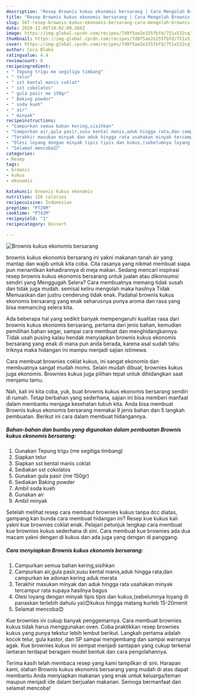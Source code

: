 ```yaml
---
description: "Resep Brownis kukus ekonomis bersarang | Cara Mengolah Brownis kukus ekonomis bersarang Yang Enak Banget"
title: "Resep Brownis kukus ekonomis bersarang | Cara Mengolah Brownis kukus ekonomis bersarang Yang Enak Banget"
slug: 567-resep-brownis-kukus-ekonomis-bersarang-cara-mengolah-brownis-kukus-ekonomis-bersarang-yang-enak-banget
date: 2020-12-05T10:02:09.266Z
image: https://img-global.cpcdn.com/recipes/7d0f5ae2e155fbfd/751x532cq70/brownis-kukus-ekonomis-bersarang-foto-resep-utama.jpg
thumbnail: https://img-global.cpcdn.com/recipes/7d0f5ae2e155fbfd/751x532cq70/brownis-kukus-ekonomis-bersarang-foto-resep-utama.jpg
cover: https://img-global.cpcdn.com/recipes/7d0f5ae2e155fbfd/751x532cq70/brownis-kukus-ekonomis-bersarang-foto-resep-utama.jpg
author: Cora Blake
ratingvalue: 4.4
reviewcount: 8
recipeingredient:
- " Tepung trigu me segitiga timbang"
- " telur"
- " sst kental manis coklat"
- " sst cokolatos"
- " gula pasir me 150gr"
- " Baking powder"
- " soda kueh"
- " air"
- " minyak"
recipeinstructions:
- "Campurkan semua bahan kering,sisihkan"
- "Campurkan air,gula pasir,susu kental manis,aduk hingga rata,dan campurkan ke adonan kering aduk merata"
- "Terakhir masukan minyak dan aduk hingga rata usahakan minyak tercampur rata supaya hasilnya bagus"
- "Olesi loyang dengan minyak tipis tipis dan kukus,(sebelumnya loyang di panaskan terlebih dahulu ya)😊kukus hingga matang kurleb 15-20menit"
- "Selamat mencoba😊"
categories:
- Resep
tags:
- brownis
- kukus
- ekonomis

katakunci: brownis kukus ekonomis 
nutrition: 156 calories
recipecuisine: Indonesian
preptime: "PT28M"
cooktime: "PT42M"
recipeyield: "1"
recipecategory: Dessert

---
```



![Brownis kukus ekonomis bersarang](https://img-global.cpcdn.com/recipes/7d0f5ae2e155fbfd/751x532cq70/brownis-kukus-ekonomis-bersarang-foto-resep-utama.jpg)


brownis kukus ekonomis bersarang ini yakni makanan tanah air yang mantap dan wajib untuk kita coba. Cita rasanya yang nikmat membuat siapa pun menantikan kehadirannya di meja makan.
Sedang mencari inspirasi resep brownis kukus ekonomis bersarang untuk jualan atau dikonsumsi sendiri yang Menggugah Selera? Cara membuatnya memang tidak susah dan tidak juga mudah. semisal keliru mengolah maka hasilnya Tidak Memuaskan dan justru cenderung tidak enak. Padahal brownis kukus ekonomis bersarang yang enak seharusnya punya aroma dan rasa yang bisa memancing selera kita.

Ada beberapa hal yang sedikit banyak mempengaruhi kualitas rasa dari brownis kukus ekonomis bersarang, pertama dari jenis bahan, kemudian pemilihan bahan segar, sampai cara membuat dan menghidangkannya. Tidak usah pusing kalau hendak menyiapkan brownis kukus ekonomis bersarang yang enak di mana pun anda berada, karena asal sudah tahu triknya maka hidangan ini mampu menjadi sajian istimewa.

Cara membuat brownies coklat kukus, ini sangat ekonomis dan membuatnya sangat mudah moms. Selain mudah dibuat, brownies kukus juga ekonomis. Brownies kukus juga pilihan tepat untuk dihidangkan saat menjamu tamu.


Nah, kali ini kita coba, yuk, buat brownis kukus ekonomis bersarang sendiri di rumah. Tetap berbahan yang sederhana, sajian ini bisa memberi manfaat dalam membantu menjaga kesehatan tubuh kita. Anda bisa membuat Brownis kukus ekonomis bersarang memakai 9 jenis bahan dan 5 langkah pembuatan. Berikut ini cara dalam membuat hidangannya.

<!--inarticleads1-->

##### Bahan-bahan dan bumbu yang digunakan dalam pembuatan Brownis kukus ekonomis bersarang:

1. Gunakan  Tepung trigu (me segitiga timbang)
1. Siapkan  telur
1. Siapkan  sst kental manis coklat
1. Sediakan  sst cokolatos
1. Gunakan  gula pasir (me 150gr)
1. Sediakan  Baking powder
1. Ambil  soda kueh
1. Gunakan  air
1. Ambil  minyak


Setelah melihat resep cara membaut brownies kukus tanpa dcc diatas, gampang kan bunda cara membuat hidangan ini? Resep kue kukus kali yakni kue brownies coklat enak. Pelajari petunjuk lengkap cara membuat kue brownies kukus sederhana di sini. Cara membuat kue brownies ada dua macam yakni dengan di kukus dan ada juga yang dengan di panggang. 

<!--inarticleads2-->

##### Cara menyiapkan Brownis kukus ekonomis bersarang:

1. Campurkan semua bahan kering,sisihkan
1. Campurkan air,gula pasir,susu kental manis,aduk hingga rata,dan campurkan ke adonan kering aduk merata
1. Terakhir masukan minyak dan aduk hingga rata usahakan minyak tercampur rata supaya hasilnya bagus
1. Olesi loyang dengan minyak tipis tipis dan kukus,(sebelumnya loyang di panaskan terlebih dahulu ya)😊kukus hingga matang kurleb 15-20menit
1. Selamat mencoba😊


Kue brownies ini cukup banyak penggemarnya. Cara membuat brownies kukus tidak harus menggunakan oven. Coba praktikkan resep brownies kukus yang punya tekstur lebih lembut berikut. Langkah pertama adalah kocok telur, gula kastor, dan SP sampai mengembang dan sampai warnanya agak. Kue brownies kukus ini sempat menjadi santapan yang cukup terkenal lantaran terdapat beragam model bentuk dan cara pengolahannya. 

Terima kasih telah membaca resep yang kami tampilkan di sini. Harapan kami, olahan Brownis kukus ekonomis bersarang yang mudah di atas dapat membantu Anda menyiapkan makanan yang enak untuk keluarga/teman maupun menjadi ide dalam berjualan makanan. Semoga bermanfaat dan selamat mencoba!
